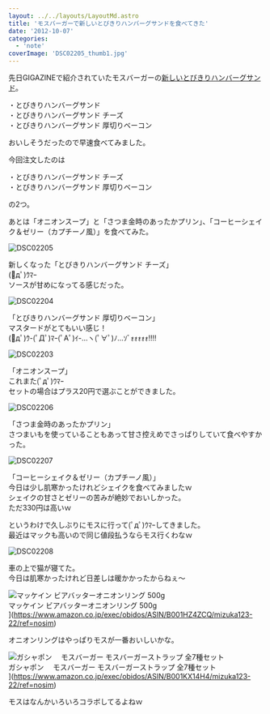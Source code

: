 ```yaml
---
layout: ../../layouts/LayoutMd.astro
title: 'モスバーガーで新しいとびきりハンバーグサンドを食べてきた'
date: '2012-10-07'
categories:
  - 'note'
coverImage: 'DSC02205_thumb1.jpg'
---
```


先日GIGAZINEで紹介されていたモスバーガーの[新しいとびきりハンバーグサンド](http://gigazine.net/news/20121002-mos-tobikiri/)。

・とびきりハンバーグサンド  
・とびきりハンバーグサンド チーズ  
・とびきりハンバーグサンド 厚切りベーコン

おいしそうだったので早速食べてみました。

今回注文したのは

・とびきりハンバーグサンド チーズ  
・とびきりハンバーグサンド 厚切りベーコン

の2つ。

あとは「オニオンスープ」と「さつま金時のあったかプリン」、「コーヒーシェイク＆ゼリー（カプチーノ風）」を食べてみた。

![DSC02205](/archive/images/DSC02205_thumb.jpg 'DSC02205')

新しくなった「とびきりハンバーグサンド チーズ」  
(ﾟдﾟ)ｳﾏｰ  
ソースが甘めになってる感じだった。

![DSC02204](/archive/images/DSC02204_thumb.jpg 'DSC02204')

「とびきりハンバーグサンド 厚切りベーコン」  
マスタードがとてもいい感じ！  
(ﾟдﾟ)ｳ-(ﾟДﾟ)ﾏｰ(ﾟAﾟ)ｲ-…ヽ(ﾟ∀ﾟ)ﾉ…ｿﾞｫｫｫｫｫ!!!!

![DSC02203](/archive/images/DSC02203_thumb.jpg 'DSC02203')

「オニオンスープ」  
これまた(ﾟдﾟ)ｳﾏｰ  
セットの場合はプラス20円で選ぶことができました。

![DSC02206](/archive/images/DSC02206_thumb.jpg 'DSC02206')

「さつま金時のあったかプリン」  
さつまいもを使っていることもあって甘さ控えめでさっぱりしていて食べやすかった。

![DSC02207](/archive/images/DSC02207_thumb.jpg 'DSC02207')

「コーヒーシェイク＆ゼリー（カプチーノ風）」  
今日は少し肌寒かったけれどシェイクを食べてみましたｗ  
シェイクの甘さとゼリーの苦みが絶妙でおいしかった。  
ただ330円は高いｗ

というわけで久しぶりにモスに行って(ﾟдﾟ)ｳﾏｰしてきました。  
最近はマックも高いので同じ値段払うならモス行くわなｗ

![DSC02208](/archive/images/DSC02208_thumb.jpg 'DSC02208')

車の上で猫が寝てた。  
今日は肌寒かったけれど日差しは暖かかったからねぇ～

![マッケイン ビアバッターオニオンリング 500g](/archive/images/51MI2pppisL._SL75_.jpg)  
マッケイン ビアバッターオニオンリング 500g  
](https://www.amazon.co.jp/exec/obidos/ASIN/B001HZ4ZCQ/mizuka123-22/ref=nosim)

オニオンリングはやっぱりモスが一番おいしいかな。

![ガシャポン　 モスバーガー モスバーガーストラップ 全7種セット](/archive/images/51iFJo2x0UL._SL75_.jpg)  
ガシャポン　 モスバーガー モスバーガーストラップ 全7種セット  
](https://www.amazon.co.jp/exec/obidos/ASIN/B001KX14H4/mizuka123-22/ref=nosim)

モスはなんかいろいろコラボしてるよねｗ
